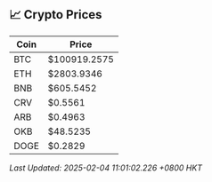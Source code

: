 ## 📈 Crypto Prices

| Coin | Price |
| ---- | ----- |
| BTC | $100919.2575 |
| ETH | $2803.9346 |
| BNB | $605.5452 |
| CRV | $0.5561 |
| ARB | $0.4963 |
| OKB | $48.5235 |
| DOGE | $0.2829 |

_Last Updated: 2025-02-04 11:01:02.226 +0800 HKT_